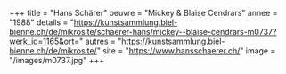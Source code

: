 +++
title = "Hans Schärer"
oeuvre = "Mickey & Blaise Cendrars"
annee = "1988"
details = "https://kunstsammlung.biel-bienne.ch/de/mikrosite/schaerer-hans/mickey--blaise-cendrars-m0737?werk_id=1165&ort="
autres = "https://kunstsammlung.biel-bienne.ch/de/mikrosite/"
site = "https://www.hansschaerer.ch/"
image = "/images/m0737.jpg"
+++

